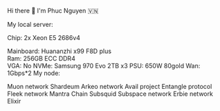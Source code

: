 Hi there 👋 I'm Phuc Nguyen 🇻🇳        
                                                                      
My local server:                             
                    
Chip: 2x Xeon E5 2686v4           
 
Mainboard: Huananzhi x99 F8D plus    
Ram: 256GB ECC DDR4  
VGA: No
NVMe: Samsung 970 Evo 2TB x3
PSU: 650W 80gold
Wan: 1Gbps*2
My node:

Muon network
Shardeum
Arkeo network
Avail project
Entangle protocol
Fleek network
Mantra Chain
Subsquid
Subspace network
Erbie network
Elixir
 
